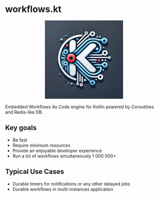 # workflows.kt

<p align="center">
  <img src="./brand/logo.webp" width="250"/>
  <br>
</p>

Embedded Workflows As Code engine for Kotlin powered by Coroutines and Redis-like DB.

## Key goals

- Be fast
- Require minimum resources
- Provide an enjoyable developer experience
- Run a lot of workflows simultaneously 1 000 000+

## Typical Use Cases

- Durable timers for notifications or any other delayed jobs
- Durable workflows in multi-instances application
